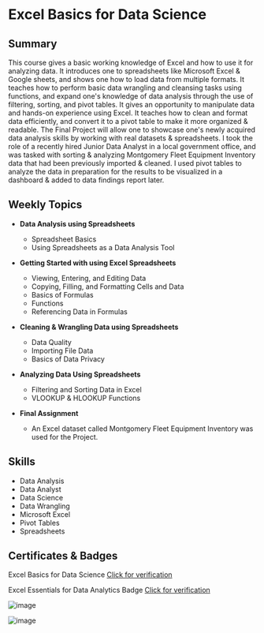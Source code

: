 # Excel Basics for Data Science

## Summary

This course gives a basic working knowledge of Excel and how to use it for analyzing data. It introduces one to spreadsheets like Microsoft Excel & Google sheets, and shows one how to load data from multiple formats. It teaches how to perform basic data wrangling and cleansing tasks using functions, and expand one's knowledge of data analysis through the use of filtering, sorting, and pivot tables. It gives an opportunity to manipulate data and hands-on experience using Excel. It teaches how to clean and format data efficiently, and convert it to a pivot table to make it more organized & readable. The Final Project will allow one to showcase one's newly acquired data analysis skills by working with real datasets & spreadsheets. I took the role of a recently hired Junior Data Analyst in a local government office, and was tasked with sorting & analyzing Montgomery Fleet Equipment Inventory data that had been previously imported & cleaned. I used pivot tables to analyze the data in preparation for the results to be visualized in a dashboard & added to data findings report later.

## Weekly Topics

* **Data Analysis using Spreadsheets**
  * Spreadsheet Basics
  * Using Spreadsheets as a Data Analysis Tool
* **Getting Started with using Excel Spreadsheets**
  * Viewing, Entering, and Editing Data
  * Copying, Filling, and Formatting Cells and Data
  * Basics of Formulas
  * Functions
  * Referencing Data in Formulas
* **Cleaning & Wrangling Data using Spreadsheets**
  * Data Quality
  * Importing File Data
  * Basics of Data Privacy
* **Analyzing Data Using Spreadsheets**
  * Filtering and Sorting Data in Excel
  * VLOOKUP & HLOOKUP Functions
    
* **Final Assignment**
  * An Excel dataset called Montgomery Fleet Equipment Inventory was used for the Project.

## Skills

* Data Analysis
* Data Analyst
* Data Science
* Data Wrangling
* Microsoft Excel
* Pivot Tables
* Spreadsheets

## Certificates & Badges

Excel Basics for Data Science [Click for verification](https://coursera.org/verify/VD3XPLGC725M)<br>

Excel Essentials for Data Analytics Badge [Click for verification](https://www.credly.com/badges/f51dfb21-2f27-4eb5-99db-f69db8aef6db/public_url)<br>

![image](https://github.com/user-attachments/assets/35782f99-42ef-4ce1-bd29-e5b47b4db156)

![image](https://github.com/user-attachments/assets/5a01a86a-fc68-45d9-9c76-2f582fe07692)

